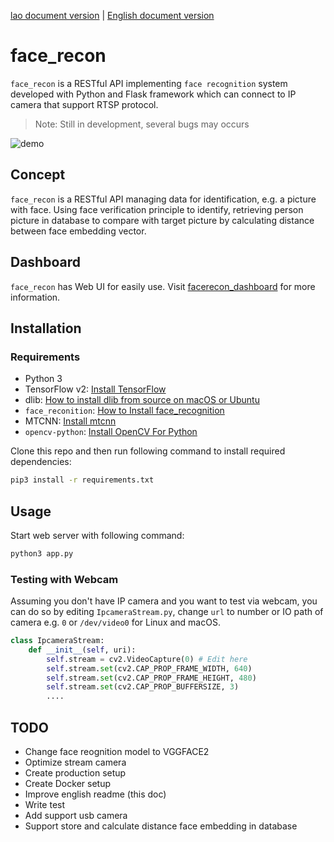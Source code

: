 [lao document version](https://github.com/xang555/face_recon/blob/master/README.md) | [English document version](https://github.com/xang555/face_recon/blob/master/README.en.md)

# face_recon

`face_recon` is a RESTful API implementing `face recognition` system developed with Python and Flask framework which can connect to IP camera that support RTSP protocol.

> Note: Still in development, several bugs may occurs

![demo](img/monitor.png)

## Concept

`face_recon` is a RESTful API managing data for identification, e.g. a picture with face. Using face verification principle to identify, retrieving person picture in database to compare with target picture by calculating distance between face embedding vector.

## Dashboard

`face_recon` has Web UI for easily use. Visit [facerecon_dashboard](https://github.com/xang555/facerecon_dashboard) for more information.

## Installation

### Requirements

+ Python 3
+ TensorFlow v2: [Install TensorFlow](https://www.tensorflow.org/install)
+ dlib: [How to install dlib from source on macOS or Ubuntu](https://gist.github.com/ageitgey/629d75c1baac34dfa5ca2a1928a7aeaf)
+ `face_reconition`: [How to Install face_recognition](https://github.com/ageitgey/face_recognition)
+ MTCNN: [Install mtcnn](https://github.com/ipazc/mtcnn)
+ `opencv-python`: [Install OpenCV For Python](https://pypi.org/project/opencv-python/)

Clone this repo and then run following command to install required dependencies:

```bash
pip3 install -r requirements.txt
```

## Usage

Start web server with following command:

```bash
python3 app.py
```

### Testing with Webcam

Assuming you don't have IP camera and you want to test via webcam, you can do so by editing `IpcameraStream.py`, change `url` to number or IO path of camera e.g. `0` or `/dev/video0` for Linux and macOS.

```python
class IpcameraStream:
    def __init__(self, uri):
        self.stream = cv2.VideoCapture(0) # Edit here
        self.stream.set(cv2.CAP_PROP_FRAME_WIDTH, 640)
        self.stream.set(cv2.CAP_PROP_FRAME_HEIGHT, 480)
        self.stream.set(cv2.CAP_PROP_BUFFERSIZE, 3)
        ....
```

## TODO

+ Change face reognition model to VGGFACE2
+ Optimize stream camera
+ Create production setup
+ Create Docker setup
+ Improve english readme (this doc)
+ Write test
+ Add support usb camera
+ Support store and calculate distance face embedding in database
